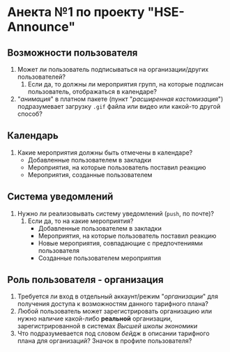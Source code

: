 # Анекта №1 по проекту "HSE-Announce"

## Возможности пользователя

1. Может ли пользователь подписываться на организации/других пользователей?
   1. Если да, то должны ли мероприятия групп, на которые подписан пользователь, отображаться в календаре?
2. "*анимация*" в платном пакете (пункт "*расширенная кастомизация*") подразумевает загрузку `.gif` файла или видео или какой-то другой способ?

## Календарь

1. Какие мероприятия должны быть отмечены в календаре?
   - Добавленные пользователем в закладки
   - Мероприятия, на которые пользователь поставил реакцию
   - Мероприятия, созданные пользователем

## Система уведомлений

1. Нужно ли реализовывать систему уведомлений (`push`, по почте)?
   1. Если да, то на какие мероприятия?
      - Добавленные пользователем в закладки
      - Мероприятия, на которые пользователь поставил реакцию
      - Новые мероприятия, совпадающие с предпочтениями пользователя
      - Созданные пользователем мероприятия

## Роль пользователя - организация

1. Требуется ли вход в отдельный аккаунт/режим "*организации*" для получения доступа к возможностям данного тарифного плана?
2. Любой пользователь может зарегистрировать организацию или нужно наличие какой-либо **реальной** организации, зарегистрированной в системах *Высшей школы экономики*
3. Что подразумевается под словом *бейдж* в описании тарифного плана для организаций? Значок в профиле пользователя?
